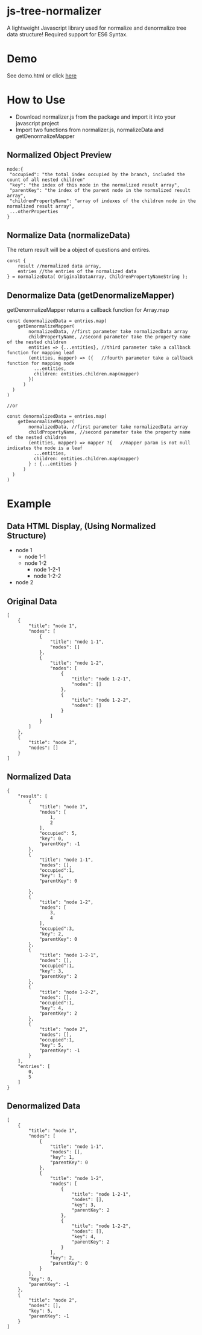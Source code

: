 # js-tree-normalizer
A lightweight Javascript library used for normalize and denormalize tree data structure! Required support for ES6 Syntax.

# Demo 
See demo.html or click [here](http://www.wztechs.com/js-tree-normalizer/demo.html)

# How to Use
* Download normalizer.js from the package and import it into your javascript project
* Import two functions from normalizer.js, normalizeData and getDenormalizeMapper

## Normalized Object Preview
```
node:{
 "occupied": "the total index occupied by the branch, included the count of all nested children"
 "key": "the index of this node in the normalized result array",
 "parentKey": "the index of the parent node in the normalized result array",
 "childrenPropertyName": "array of indexes of the children node in the normalized result array",
 ...otherProperties
}
```

## Normalize Data (normalizeData)
The return result will be a object of questions and entires.
```
const {
    result //normalized data array,
    entries //the entries of the normalized data
} = normalizeData( OriginalDataArray, ChildrenPropertyNameString );

```

## Denormalize Data (getDenormalizeMapper)
getDenormalizeMapper returns a callback function for Array.map
```
const denormalizedData = entries.map(
    getDenormalizeMapper(
        normalizedData, //first parameter take normalizedData array
        childPropertyName, //second parameter take the property name of the nested children
        entities => {...entities}, //third parameter take a callback function for mapping leaf
        (entities, mapper) => ({   //fourth parameter take a callback function for mapping node
          ...entities,
          children: entities.children.map(mapper)
        })
      )
  )
)

//or

const denormalizedData = entries.map(
    getDenormalizeMapper(
        normalizedData, //first parameter take normalizedData array
        childPropertyName, //second parameter take the property name of the nested children
        (entities, mapper) => mapper ?{   //mapper param is not null indicates the node is a leaf
          ...entities,
          children: entities.children.map(mapper)
        } : {...entities }
      )
  )
)

```

# Example

## Data HTML Display, (Using Normalized Structure)
* node 1
  * node 1-1
  * node 1-2
    * node 1-2-1
    * node 1-2-2
* node 2

## Original Data
```
[
    {
        "title": "node 1",
        "nodes": [
            {
                "title": "node 1-1",
                "nodes": []
            },
            {
                "title": "node 1-2",
                "nodes": [
                    {
                        "title": "node 1-2-1",
                        "nodes": []
                    },
                    {
                        "title": "node 1-2-2",
                        "nodes": []
                    }
                ]
            }
        ]
    },
    {
        "title": "node 2",
        "nodes": []
    }
]
```

## Normalized Data
```
{
    "result": [
        {
            "title": "node 1",
            "nodes": [
                1,
                2
            ],
            "occupied": 5,
            "key": 0,
            "parentKey": -1
        },
        {
            "title": "node 1-1",
            "nodes": [],
            "occupied":1,
            "key": 1,
            "parentKey": 0

        },
        {
            "title": "node 1-2",
            "nodes": [
                3,
                4
            ],
            "occupied":3,
            "key": 2,
            "parentKey": 0
        },
        {
            "title": "node 1-2-1",
            "nodes": [],
            "occupied":1,
            "key": 3,
            "parentKey": 2
        },
        {
            "title": "node 1-2-2",
            "nodes": [],
            "occupied":1,
            "key": 4,
            "parentKey": 2
        },
        {
            "title": "node 2",
            "nodes": [],
            "occupied":1,
            "key": 5,
            "parentKey": -1
        }
    ],
    "entries": [
        0,
        5
    ]
}
```

## Denormalized Data
```
[
    {
        "title": "node 1",
        "nodes": [
            {
                "title": "node 1-1",
                "nodes": [],
                "key": 1,
                "parentKey": 0
            },
            {
                "title": "node 1-2",
                "nodes": [
                    {
                        "title": "node 1-2-1",
                        "nodes": [],
                        "key": 3,
                        "parentKey": 2
                    },
                    {
                        "title": "node 1-2-2",
                        "nodes": [],
                        "key": 4,
                        "parentKey": 2
                    }
                ],
                "key": 2,
                "parentKey": 0
            }
        ],
        "key": 0,
        "parentKey": -1
    },
    {
        "title": "node 2",
        "nodes": [],
        "key": 5,
        "parentKey": -1
    }
]

```
